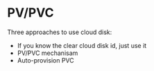 # PV/PVC

Three approaches to use cloud disk:

- If you know the clear cloud disk id, just use it
- PV/PVC mechanisam
- Auto-provision PVC

